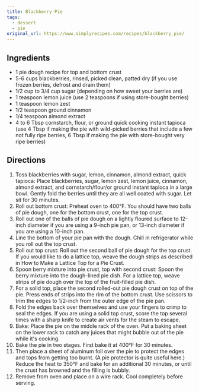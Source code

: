 ```yaml
---
title: Blackberry Pie
tags:
  - dessert
  - pie
original_url: https://www.simplyrecipes.com/recipes/blackberry_pie/
---
```


## Ingredients
* 1 pie dough recipe for top and bottom crust
* 5-6 cups blackberries, rinsed, picked clean, patted dry (if you use frozen berries, defrost and drain them)
* 1/2 cup to 3/4 cup sugar (depending on how sweet your berries are)
* 1 teaspoon lemon juice (use 2 teaspoons if using store-bought berries)
* 1 teaspoon lemon zest
* 1/2 teaspoon ground cinnamon
* 1/4 teaspoon almond extract
* 4 to 6 Tbsp cornstarch, flour, or ground quick cooking instant tapioca (use 4 Tbsp if making the pie with wild-picked berries that include a few not fully ripe berries, 6 Tbsp if making the pie with store-bought very ripe berries)

## Directions

1. Toss blackberries with sugar, lemon, cinnamon, almond extract, quick tapioca: Place blackberries, sugar, lemon zest, lemon juice, cinnamon, almond extract, and cornstarch/flour/or ground instant tapioca in a large bowl. Gently fold the berries until they are all well coated with sugar. Let sit for 30 minutes.
1. Roll out bottom crust: Preheat oven to 400°F. You should have two balls of pie dough, one for the bottom crust, one for the top crust.
1. Roll out one of the balls of pie dough on a lightly floured surface to 12-inch diameter if you are using a 9-inch pie pan, or 13-inch diameter if you are using a 10-inch pan.
1. Line the bottom of your pie pan with the dough. Chill in refrigerator while you roll out the top crust.
1. Roll out top crust: Roll out the second ball of pie dough for the top crust. If you would like to do a lattice top, weave the dough strips as described in How to Make a Lattice Top for a Pie Crust.
1. Spoon berry mixture into pie crust, top with second crust: Spoon the berry mixture into the dough-lined pie dish. For a lattice top, weave strips of pie dough over the top of the fruit-filled pie dish.
1. For a solid top, place the second rolled-out pie dough crust on top of the pie. Press ends of strips into the rim of the bottom crust. Use scissors to trim the edges to 1/2-inch from the outer edge of the pie pan.
1. Fold the edges back over themselves and use your fingers to crimp to seal the edges. If you are using a solid top crust, score the top several times with a sharp knife to create air vents for the steam to escape.
1. Bake: Place the pie on the middle rack of the oven. Put a baking sheet on the lower rack to catch any juices that might bubble out of the pie while it's cooking.
1. Bake the pie in two stages. First bake it at 400°F for 30 minutes.
1. Then place a sheet of aluminum foil over the pie to protect the edges and tops from getting too burnt. (A pie protector is quite useful here.) Reduce the heat to 350°F and bake for an additional 30 minutes, or until the crust has browned and the filling is bubbly.
1. Remove from oven and place on a wire rack. Cool completely before serving.